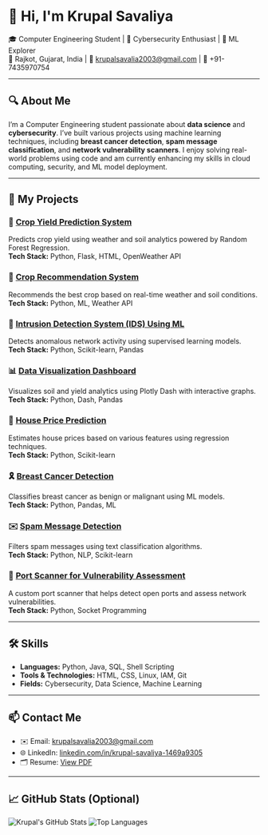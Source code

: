 # 👋 Hi, I'm Krupal Savaliya

🎓 Computer Engineering Student | 🧠 Cybersecurity Enthusiast | 🔐 ML Explorer  
📍 Rajkot, Gujarat, India | 📧 krupalsavalia2003@gmail.com | 📱 +91-7435970754

---

## 🔍 About Me

I’m a Computer Engineering student passionate about **data science** and **cybersecurity**. I’ve built various projects using machine learning techniques, including **breast cancer detection**, **spam message classification**, and **network vulnerability scanners**. I enjoy solving real-world problems using code and am currently enhancing my skills in cloud computing, security, and ML model deployment.

---

## 🚀 My Projects

### 🌾 [Crop Yield Prediction System](https://github.com/krupal-savalia/yield-prediction-system)
Predicts crop yield using weather and soil analytics powered by Random Forest Regression.  
**Tech Stack:** Python, Flask, HTML, OpenWeather API

### 🌱 [Crop Recommendation System](https://github.com/krupal-savalia/yield-prediction-system)
Recommends the best crop based on real-time weather and soil conditions.  
**Tech Stack:** Python, ML, Weather API

### 🔐 [Intrusion Detection System (IDS) Using ML](https://github.com/yourusername/ids-ml)
Detects anomalous network activity using supervised learning models.  
**Tech Stack:** Python, Scikit-learn, Pandas

### 📊 [Data Visualization Dashboard](https://github.com/yourusername/data-viz-dashboard)
Visualizes soil and yield analytics using Plotly Dash with interactive graphs.  
**Tech Stack:** Python, Dash, Pandas

### 🏡 [House Price Prediction](https://github.com/yourusername/house-price-predictor)
Estimates house prices based on various features using regression techniques.  
**Tech Stack:** Python, Scikit-learn

### 🎗 [Breast Cancer Detection](https://github.com/yourusername/breast-cancer-detector)
Classifies breast cancer as benign or malignant using ML models.  
**Tech Stack:** Python, Pandas, ML

### ✉️ [Spam Message Detection](https://github.com/yourusername/spam-detector)
Filters spam messages using text classification algorithms.  
**Tech Stack:** Python, NLP, Scikit-learn

### 🧪 [Port Scanner for Vulnerability Assessment](https://github.com/yourusername/port-scanner)
A custom port scanner that helps detect open ports and assess network vulnerabilities.  
**Tech Stack:** Python, Socket Programming

---

## 🛠️ Skills

- **Languages:** Python, Java, SQL, Shell Scripting  
- **Tools & Technologies:** HTML, CSS, Linux, IAM, Git  
- **Fields:** Cybersecurity, Data Science, Machine Learning

---

## 📫 Contact Me

- ✉️ Email: krupalsavalia2003@gmail.com  
- 🌐 LinkedIn: [linkedin.com/in/krupal-savaliya-1469a9305](https://linkedin.com/in/krupal-savaliya-1469a9305)  
- 🗂 Resume: [View PDF](./KrupalSavaliyaResume.pdf)

---

## 📈 GitHub Stats (Optional)

![Krupal's GitHub Stats](https://github-readme-stats.vercel.app/api?username=krupal-savalia&show_icons=true&theme=radical)
![Top Languages](https://github-readme-stats.vercel.app/api/top-langs/?username=krupal-savalia&layout=compact&theme=radical)


